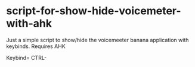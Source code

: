 # script-for-show-hide-voicemeter-with-ahk
Just a simple script to show/hide the voicemeeter banana application with keybinds. Requires AHK

Keybind= CTRL-
